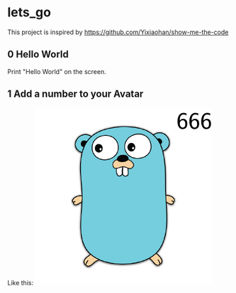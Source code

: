 # lets_go

This project is inspired by https://github.com/Yixiaohan/show-me-the-code

## 0 Hello World

Print "Hello World" on the screen.

## 1 Add a number to your Avatar

Like this:
![avatar](https://raw.githubusercontent.com/yuliji/lets_go/master/1_avatar_number/out.png)
